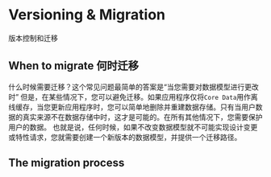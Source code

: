 # Versioning & Migration

版本控制和迁移

## When to migrate 何时迁移

什么时候需要迁移？这个常见问题最简单的答案是“当您需要对数据模型进行更改时”
但是，在某些情况下，您可以避免迁移。如果应用程序仅将`Core Data`用作离线缓存，当您更新应用程序时，您可以简单地删除并重建数据存储。只有当用户数据的真实来源不在数据存储中时，这才是可能的。在所有其他情况下，您需要保护用户的数据。
也就是说，任何时候，如果不改变数据模型就不可能实现设计变更或特性请求，您就需要创建一个新版本的数据模型，并提供一个迁移路径。

## The migration process